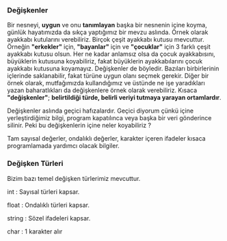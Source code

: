### Değişkenler
Bir nesneyi, **uygun** ve onu **tanımlayan** başka bir nesnenin içine koyma, günlük hayatımızda da sıkça yaptığımız bir mevzu aslında. Örnek olarak ayakkabı kutularını verebiliriz. Birçok çeşit ayakkabı kutusu mevcuttur. Örneğin **"erkekler"** için, **"bayanlar"** için ve **"çocuklar"** için 3 farklı çeşit ayakkabı kutusu olsun. Her ne kadar anlamsız olsa da çocuk ayakkabısını, büyüklerin kutusuna koyabiliriz, fakat büyüklerin ayakkabılarını çocuk ayakkabı kutusuna koyamayız. Değişkenler de böyledir. Bazıları birbirlerinin içlerinde saklanabilir, fakat türüne uygun olanı seçmek gerekir. Diğer bir örnek olarak, mutfağımızda kullandığımız ve üstünde ne işe yaradıkları yazan baharatlıkları da değişkenlere örnek olarak verebiliriz. Kısaca **"değişkenler"**; **belirtildiği türde, belirli veriyi tutmaya yarayan ortamlardır**.

Değişkenler aslında geçici hafızalardır. Geçici diyorum çünkü içine yerleştirdiğimiz bilgi, program kapatılınca veya başka bir veri gönderince silinir. Peki bu değişkenlerin içine neler koyabiliriz ?

Tam sayısal değerler, ondalıklı değerler, karakter içeren ifadeler kısaca programlamada yardımcı olacak bilgiler.

### Değişken Türleri
Bizim bazı temel değişken türlerimiz mevcuttur.

int : Sayısal türleri kapsar.

float : Ondalıklı türleri kapsar.

string : Sözel ifadeleri kapsar.

char : 1 karakter alır
